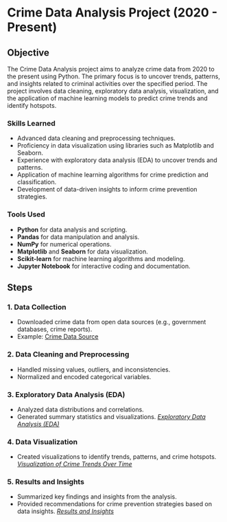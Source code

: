# Crime Data Analysis Project (2020 - Present)

## Objective
The Crime Data Analysis project aims to analyze crime data from 2020 to the present using Python. The primary focus is to uncover trends, patterns, and insights related to criminal activities over the specified period. The project involves data cleaning, exploratory data analysis, visualization, and the application of machine learning models to predict crime trends and identify hotspots.

### Skills Learned
- Advanced data cleaning and preprocessing techniques.
- Proficiency in data visualization using libraries such as Matplotlib and Seaborn.
- Experience with exploratory data analysis (EDA) to uncover trends and patterns.
- Application of machine learning algorithms for crime prediction and classification.
- Development of data-driven insights to inform crime prevention strategies.

### Tools Used
- **Python** for data analysis and scripting.
- **Pandas** for data manipulation and analysis.
- **NumPy** for numerical operations.
- **Matplotlib** and **Seaborn** for data visualization.
- **Scikit-learn** for machine learning algorithms and modeling.
- **Jupyter Notebook** for interactive coding and documentation.

## Steps

### 1. Data Collection
- Downloaded crime data from open data sources (e.g., government databases, crime reports).
- Example: [Crime Data Source]([https://example.com/crime-data](https://colab.research.google.com/drive/11Pjlog0P9eaNWJ05cQlxnPSHbC5Fn49j?usp=drive_link))

### 2. Data Cleaning and Preprocessing
- Handled missing values, outliers, and inconsistencies.
- Normalized and encoded categorical variables.

### 3. Exploratory Data Analysis (EDA)
- Analyzed data distributions and correlations.
- Generated summary statistics and visualizations.
*[Exploratory Data Analysis (EDA)]([https://example.com/report](https://colab.research.google.com/drive/11Pjlog0P9eaNWJ05cQlxnPSHbC5Fn49j?usp=drive_link))*

### 4. Data Visualization
- Created visualizations to identify trends, patterns, and crime hotspots.
*[Visualization of Crime Trends Over Time]([https://imgur.com/example](https://colab.research.google.com/drive/11Pjlog0P9eaNWJ05cQlxnPSHbC5Fn49j?usp=drive_link))*

### 5. Results and Insights
- Summarized key findings and insights from the analysis.
- Provided recommendations for crime prevention strategies based on data insights.
*[Results and Insights]([https://example.com/report](https://colab.research.google.com/drive/11Pjlog0P9eaNWJ05cQlxnPSHbC5Fn49j?usp=drive_link))*



